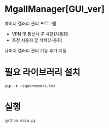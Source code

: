 # MgallManager[GUI_ver]

마이너 갤러리 관리 프로그램

-  VPN 및 통신사 IP 차단(자동화)
-  특정 사용자 글 삭제(자동화)

나머지 갤러리 관리 기능 추가 예정.

# 필요 라이브러리 설치
```
pip -r requirements.txt
```

# 실행
```
python main.py
```
